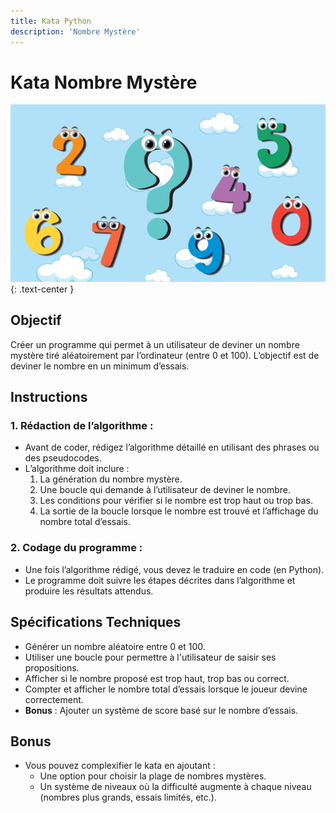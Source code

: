 ```yaml
---
title: Kata Python
description: 'Nombre Mystère'
---
```


# Kata Nombre Mystère

![Header](assets/image/nombre-mystere.PNG)
{: .text-center }

## Objectif
Créer un programme qui permet à un utilisateur de deviner un nombre mystère tiré aléatoirement par l’ordinateur (entre 0 et 100). L’objectif est de deviner le nombre en un minimum d’essais.

## Instructions

### 1. Rédaction de l’algorithme :
- Avant de coder, rédigez l’algorithme détaillé en utilisant des phrases ou des pseudocodes.
- L’algorithme doit inclure :
    1. La génération du nombre mystère.
    2. Une boucle qui demande à l’utilisateur de deviner le nombre.
    3. Les conditions pour vérifier si le nombre est trop haut ou trop bas.
    4. La sortie de la boucle lorsque le nombre est trouvé et l’affichage du nombre total d’essais.

### 2. Codage du programme :
- Une fois l’algorithme rédigé, vous devez le traduire en code (en Python).
- Le programme doit suivre les étapes décrites dans l’algorithme et produire les résultats attendus.

## Spécifications Techniques

- Générer un nombre aléatoire entre 0 et 100.
- Utiliser une boucle pour permettre à l'utilisateur de saisir ses propositions.
- Afficher si le nombre proposé est trop haut, trop bas ou correct.
- Compter et afficher le nombre total d’essais lorsque le joueur devine correctement.
- **Bonus** : Ajouter un système de score basé sur le nombre d’essais.

## Bonus

- Vous pouvez complexifier le kata en ajoutant :
  - Une option pour choisir la plage de nombres mystères.
  - Un système de niveaux où la difficulté augmente à chaque niveau (nombres plus grands, essais limités, etc.).
